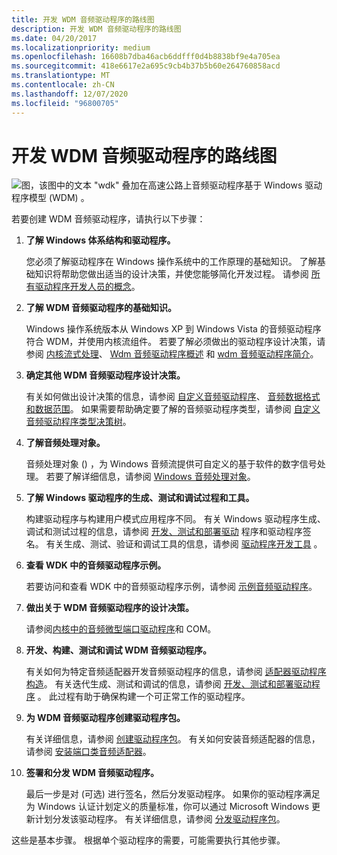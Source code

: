 ```yaml
---
title: 开发 WDM 音频驱动程序的路线图
description: 开发 WDM 音频驱动程序的路线图
ms.date: 04/20/2017
ms.localizationpriority: medium
ms.openlocfilehash: 16608b7dba46acb6ddfff0d4b8838bf9e4a705ea
ms.sourcegitcommit: 418e6617e2a695c9cb4b37b5b60e264760858acd
ms.translationtype: MT
ms.contentlocale: zh-CN
ms.lasthandoff: 12/07/2020
ms.locfileid: "96800705"
---
```

# <a name="roadmap-for-developing-wdm-audio-drivers"></a>开发 WDM 音频驱动程序的路线图


![图，该图中的文本 "wdk" 叠加在高速公路上](images/wdkroadmap-th.png)音频驱动程序基于 Windows 驱动程序模型 (WDM) 。

若要创建 WDM 音频驱动程序，请执行以下步骤：

1.  **了解 Windows 体系结构和驱动程序。**

    您必须了解驱动程序在 Windows 操作系统中的工作原理的基础知识。 了解基础知识将帮助您做出适当的设计决策，并使您能够简化开发过程。 请参阅 [所有驱动程序开发人员的概念](../gettingstarted/concepts-and-knowledge-for-all-driver-developers.md)。

2.  **了解 WDM 音频驱动程序的基础知识。**

    Windows 操作系统版本从 Windows XP 到 Windows Vista 的音频驱动程序符合 WDM，并使用内核流组件。 若要了解必须做出的驱动程序设计决策，请参阅 [内核流式处理](../stream/kernel-streaming.md)、 [Wdm 音频驱动程序概述](getting-started-with-wdm-audio-drivers.md) 和 [wdm 音频驱动程序简介](introduction-to-wdm-audio-drivers.md)。

3.  **确定其他 WDM 音频驱动程序设计决策。**

    有关如何做出设计决策的信息，请参阅 [自定义音频驱动程序](custom-audio-drivers.md)、 [音频数据格式和数据范围](audio-data-formats-and-data-ranges.md)。 如果需要帮助确定要了解的音频驱动程序类型，请参阅 [自定义音频驱动程序类型决策树](custom-audio-driver-type-decision-tree.md)。

4.  **了解音频处理对象。**

    音频处理对象 () ，为 Windows 音频流提供可自定义的基于软件的数字信号处理。 若要了解详细信息，请参阅 [Windows 音频处理对象](windows-audio-processing-objects.md)。

5.  **了解 Windows 驱动程序的生成、测试和调试过程和工具。**

    构建驱动程序与构建用户模式应用程序不同。 有关 Windows 驱动程序生成、调试和测试过程的信息，请参阅 [开发、测试和部署驱动](/windows-hardware/drivers) 程序和驱动程序签名。 有关生成、测试、验证和调试工具的信息，请参阅 [驱动程序开发工具](../devtest/index.md) 。

6.  **查看 WDK 中的音频驱动程序示例。**

    若要访问和查看 WDK 中的音频驱动程序示例，请参阅 [示例音频驱动程序](sample-audio-drivers.md)。

7.  **做出关于 WDM 音频驱动程序的设计决策。**

    请参阅[内核中的](com-in-the-kernel.md)[音频微型端口驱动程序](audio-miniport-drivers.md)和 COM。

8.  **开发、构建、测试和调试 WDM 音频驱动程序。**

    有关如何为特定音频适配器开发音频驱动程序的信息，请参阅 [适配器驱动程序构造](adapter-driver-construction.md)。 有关迭代生成、测试和调试的信息，请参阅 [开发、测试和部署驱动程序](/windows-hardware/drivers) 。 此过程有助于确保构建一个可正常工作的驱动程序。

9.  **为 WDM 音频驱动程序创建驱动程序包。**

    有关详细信息，请参阅 [创建驱动程序包](/windows-hardware/drivers)。 有关如何安装音频适配器的信息，请参阅 [安装端口类音频适配器](installing-a-port-class-audio-adapter.md)。

10. **签署和分发 WDM 音频驱动程序。**

    最后一步是对 (可选) 进行签名，然后分发驱动程序。 如果你的驱动程序满足为 Windows 认证计划定义的质量标准，你可以通过 Microsoft Windows 更新计划分发该驱动程序。 有关详细信息，请参阅 [分发驱动程序包](/windows-hardware/drivers)。

这些是基本步骤。 根据单个驱动程序的需要，可能需要执行其他步骤。

 

